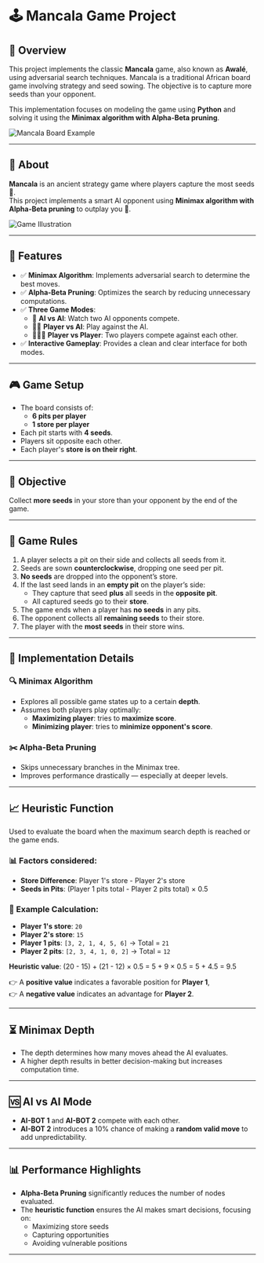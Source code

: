 # 🕹️ Mancala Game Project

## 📖 Overview

This project implements the classic **Mancala** game, also known as **Awalé**, using adversarial search techniques. Mancala is a traditional African board game involving strategy and seed sowing. The objective is to capture more seeds than your opponent.

This implementation focuses on modeling the game using **Python** and solving it using the **Minimax algorithm with Alpha-Beta pruning**.

![Mancala Board Example](https://i.pinimg.com/originals/e7/23/07/e72307019ac8c6bf2501877bfb28bafc.gif)

---

## 📌 About  

**Mancala** is an ancient strategy game where players capture the most seeds 🌱.  
This project implements a smart AI opponent using **Minimax algorithm with Alpha-Beta pruning** to outplay you 🤯.

![Game Illustration](https://i.pinimg.com/736x/07/f5/66/07f56656594d41042b81aba3d432e15c.jpg)

---

## 🧩 Features

- ✅ **Minimax Algorithm**: Implements adversarial search to determine the best moves.  
- ✅ **Alpha-Beta Pruning**: Optimizes the search by reducing unnecessary computations.  
- ✅ **Three Game Modes**:  
  - 🤖 **AI vs AI**: Watch two AI opponents compete.  
  - 🧑‍💻 **Player vs AI**: Play against the AI.  
  - 🧑‍🤝‍🧑 **Player vs Player**: Two players compete against each other.  
- ✅ **Interactive Gameplay**: Provides a clean and clear interface for both modes.  

---

## 🎮 Game Setup

- The board consists of:
  - **6 pits per player**
  - **1 store per player**
- Each pit starts with **4 seeds**.
- Players sit opposite each other.
- Each player's **store is on their right**.

---

## 🎯 Objective

Collect **more seeds** in your store than your opponent by the end of the game.

---

## 📜 Game Rules

1. A player selects a pit on their side and collects all seeds from it.
2. Seeds are sown **counterclockwise**, dropping one seed per pit.
3. **No seeds** are dropped into the opponent’s store.
4. If the last seed lands in an **empty pit** on the player’s side:
   - They capture that seed **plus** all seeds in the **opposite pit**.
   - All captured seeds go to their **store**.
5. The game ends when a player has **no seeds** in any pits.
6. The opponent collects all **remaining seeds** to their store.
7. The player with the **most seeds** in their store wins.

---

## 🧠 Implementation Details

### 🔍 Minimax Algorithm

- Explores all possible game states up to a certain **depth**.
- Assumes both players play optimally:
  - **Maximizing player**: tries to **maximize score**.
  - **Minimizing player**: tries to **minimize opponent's score**.

### ✂️ Alpha-Beta Pruning

- Skips unnecessary branches in the Minimax tree.
- Improves performance drastically — especially at deeper levels.

---

## 📈 Heuristic Function

Used to evaluate the board when the maximum search depth is reached or the game ends.

### 📊 Factors considered:
- **Store Difference**: Player 1's store - Player 2's store  
- **Seeds in Pits**: (Player 1 pits total - Player 2 pits total) × 0.5  

### 🎲 Example Calculation:

- **Player 1's store**: `20`  
- **Player 2's store**: `15`  
- **Player 1 pits**: `[3, 2, 1, 4, 5, 6]` → Total = `21`  
- **Player 2 pits**: `[2, 3, 4, 1, 0, 2]` → Total = `12`  

**Heuristic value**:
(20 - 15) + (21 - 12) × 0.5 = 5 + 9 × 0.5 = 5 + 4.5 = 9.5


👉 A **positive value** indicates a favorable position for **Player 1**,  
👉 A **negative value** indicates an advantage for **Player 2**.

---

## ⏳ Minimax Depth

- The depth determines how many moves ahead the AI evaluates. 
- A higher depth results in better decision-making but increases computation time.

---

## 🆚 AI vs AI Mode

- **AI-BOT 1** and **AI-BOT 2** compete with each other.
- **AI-BOT 2** introduces a 10% chance of making a **random valid move** to add unpredictability.

---

## 📊 Performance Highlights

- **Alpha-Beta Pruning** significantly reduces the number of nodes evaluated.
- The **heuristic function** ensures the AI makes smart decisions, focusing on:
  - Maximizing store seeds
  - Capturing opportunities
  - Avoiding vulnerable positions

---
